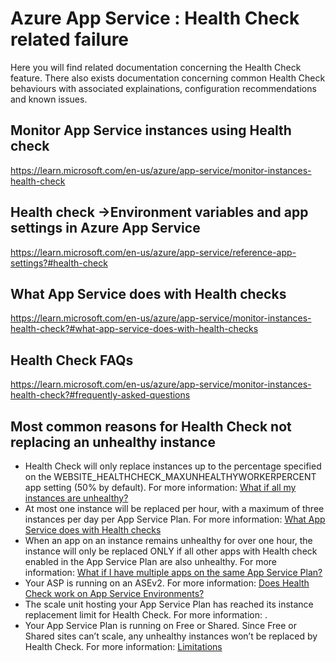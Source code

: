 <properties
  articleid="..."
  cloudenvironments="public,mooncake,fairfax,usnat,ussec"
  description="Health Check related failure - Azure App Service Web App: Availability, Performance, and Application Issues"
  isofficial="True"
  ms.author="benperk"
  ownershipid="Compute_AppService"
  pagetitle="Spark Unexpected Result"
  problemids=""
  productpesids="..."
  resourcerequired="False"
  resourcetags=""
  selfhelptype="apollo"
  supporttopicids="..." />
# Azure App Service : Health Check related failure
Here you will find related documentation concerning the Health Check feature.  There also exists documentation concerning common Health Check behaviours with associated explainations, configuration recommendations and known issues.
## Monitor App Service instances using Health check
https://learn.microsoft.com/en-us/azure/app-service/monitor-instances-health-check
## Health check ->Environment variables and app settings in Azure App Service
https://learn.microsoft.com/en-us/azure/app-service/reference-app-settings?#health-check
## What App Service does with Health checks
https://learn.microsoft.com/en-us/azure/app-service/monitor-instances-health-check?#what-app-service-does-with-health-checks
## Health Check FAQs
https://learn.microsoft.com/en-us/azure/app-service/monitor-instances-health-check?#frequently-asked-questions
## Most common reasons for Health Check not replacing an unhealthy instance
-	Health Check will only replace instances up to the percentage specified on the WEBSITE_HEALTHCHECK_MAXUNHEALTHYWORKERPERCENT app setting (50% by default). 
For more information: [What if all my instances are unhealthy?](https://learn.microsoft.com/en-us/azure/app-service/monitor-instances-health-check?tabs=dotnet#what-if-all-my-instances-are-unhealthy)
-	At most one instance will be replaced per hour, with a maximum of three instances per day per App Service Plan. 
For more information: [What App Service does with Health checks](https://learn.microsoft.com/en-us/azure/app-service/monitor-instances-health-check?tabs=dotnet#what-app-service-does-with-health-checks)
-	When an app on an instance remains unhealthy for over one hour, the instance will only be replaced ONLY if all other apps with Health check enabled in the App Service Plan are also unhealthy.
For more information: [What if I have multiple apps on the same App Service Plan?](https://learn.microsoft.com/en-us/azure/app-service/monitor-instances-health-check?tabs=dotnet#what-if-i-have-multiple-apps-on-the-same-app-service-plan)
-	Your ASP is running on an ASEv2. 
For more information: [Does Health Check work on App Service Environments?](https://learn.microsoft.com/en-us/azure/app-service/monitor-instances-health-check?tabs=dotnet#does-health-check-work-on-app-service-environments)
-	The scale unit hosting your App Service Plan has reached its instance replacement limit for Health Check. For more information: <Raluca is working on getting this added to the public facing documentation>.
-	Your App Service Plan is running on Free or Shared. Since Free or Shared sites can’t scale, any unhealthy instances won’t be replaced by Health Check. 
For more information: [Limitations](https://learn.microsoft.com/en-us/azure/app-service/monitor-instances-health-check?tabs=dotnet#limitations)
  

